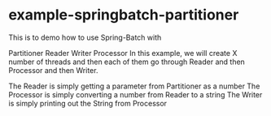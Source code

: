 # example-springbatch-partitioner

This is to demo how to use Spring-Batch with

Partitioner
Reader
Writer
Processor
In this example, we will create X number of threads and then each of them go through Reader and then Processor and then Writer.

The Reader is simply getting a parameter from Partitioner as a number
The Processor is simply converting a number from Reader to a string
The Writer is simply printing out the String from Processor

